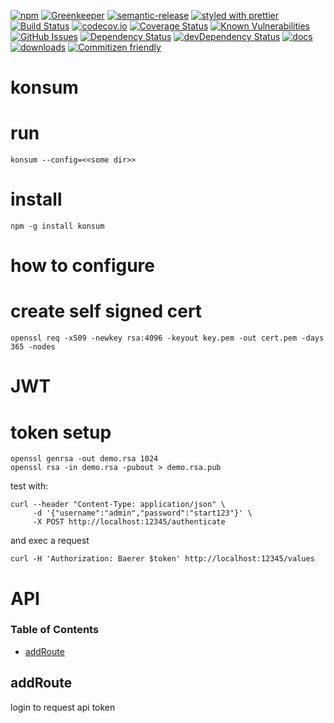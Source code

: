 [![npm](https://img.shields.io/npm/v/konsum.svg)](https://www.npmjs.com/package/konsum)
[![Greenkeeper](https://badges.greenkeeper.io/k0nsti/konsum.svg)](https://greenkeeper.io/)
[![semantic-release](https://img.shields.io/badge/%20%20%F0%9F%93%A6%F0%9F%9A%80-semantic--release-e10079.svg)](https://github.com/k0nsti/konsum)
[![styled with prettier](https://img.shields.io/badge/styled_with-prettier-ff69b4.svg)](https://github.com/prettier/prettier)
[![Build Status](https://secure.travis-ci.org/k0nsti/konsum.png)](http://travis-ci.org/k0nsti/konsum)
[![codecov.io](http://codecov.io/github/k0nsti/konsum/coverage.svg?branch=master)](http://codecov.io/github/k0nsti/konsum?branch=master)
[![Coverage Status](https://coveralls.io/repos/k0nsti/konsum/badge.svg)](https://coveralls.io/r/k0nsti/konsum)
[![Known Vulnerabilities](https://snyk.io/test/github/k0nsti/konsum/badge.svg)](https://snyk.io/test/github/k0nsti/konsum)
[![GitHub Issues](https://img.shields.io/github/issues/k0nsti/konsum.svg?style=flat-square)](https://github.com/k0nsti/konsum/issues)
[![Dependency Status](https://david-dm.org/k0nsti/konsum.svg)](https://david-dm.org/k0nsti/konsum)
[![devDependency Status](https://david-dm.org/k0nsti/konsum/dev-status.svg)](https://david-dm.org/k0nsti/konsum#info=devDependencies)
[![docs](http://inch-ci.org/github/k0nsti/konsum.svg?branch=master)](http://inch-ci.org/github/k0nsti/konsum)
[![downloads](http://img.shields.io/npm/dm/konsum.svg?style=flat-square)](https://npmjs.org/package/konsum)
[![Commitizen friendly](https://img.shields.io/badge/commitizen-friendly-brightgreen.svg)](http://commitizen.github.io/cz-cli/)

# konsum

# run

```shell
konsum --config=<<some dir>>
```

# install

```shell
npm -g install konsum
```

# how to configure

# create self signed cert

```shell
openssl req -x509 -newkey rsa:4096 -keyout key.pem -out cert.pem -days 365 -nodes
```

# JWT

# token setup

```shell
openssl genrsa -out demo.rsa 1024
openssl rsa -in demo.rsa -pubout > demo.rsa.pub
```

test with:

```shell
curl --header "Content-Type: application/json" \
     -d '{"username":"admin","password":"start123"}' \
     -X POST http://localhost:12345/authenticate
```

and exec a request

```shell
curl -H 'Authorization: Baerer $token' http://localhost:12345/values
```

# API

<!-- Generated by documentation.js. Update this documentation by updating the source code. -->

### Table of Contents

-   [addRoute](#addroute)

## addRoute

login to request api token
